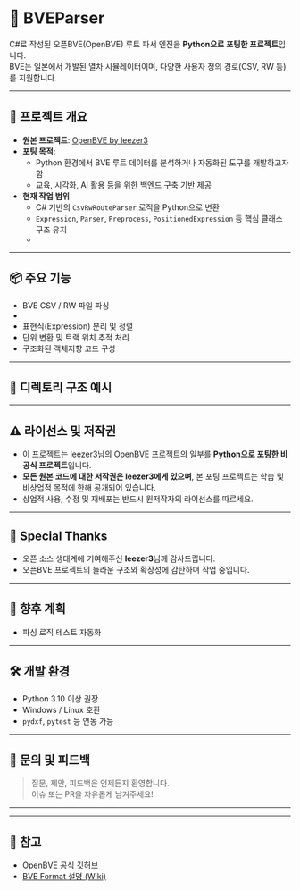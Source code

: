# 🚉 BVEParser

C#로 작성된 오픈BVE(OpenBVE) 루트 파서 엔진을 **Python으로 포팅한 프로젝트**입니다.  
BVE는 일본에서 개발된 열차 시뮬레이터이며, 다양한 사용자 정의 경로(CSV, RW 등)를 지원합니다.

---

## 🎯 프로젝트 개요

- **원본 프로젝트**: [OpenBVE by leezer3](https://github.com/leezer3/OpenBVE)
- **포팅 목적**: 
  - Python 환경에서 BVE 루트 데이터를 분석하거나 자동화된 도구를 개발하고자 함
  - 교육, 시각화, AI 활용 등을 위한 백엔드 구축 기반 제공
- **현재 작업 범위**
  - C# 기반의 `CsvRwRouteParser` 로직을 Python으로 변환
  - `Expression`, `Parser`, `Preprocess`, `PositionedExpression` 등 핵심 클래스 구조 유지
  - 

---

## 📦 주요 기능

- BVE CSV / RW 파일 파싱
- 
- 표현식(Expression) 분리 및 정렬
- 단위 변환 및 트랙 위치 추적 처리
- 구조화된 객체지향 코드 구성

---

## 📁 디렉토리 구조 예시



---

## ⚠️ 라이선스 및 저작권

- 이 프로젝트는 [leezer3](https://github.com/leezer3)님의 OpenBVE 프로젝트의 일부를 **Python으로 포팅한 비공식 프로젝트**입니다.
- **모든 원본 코드에 대한 저작권은 leezer3에게 있으며**, 본 포팅 프로젝트는 학습 및 비상업적 목적에 한해 공개되어 있습니다.
- 상업적 사용, 수정 및 재배포는 반드시 원저작자의 라이선스를 따르세요.

---

## 🙏 Special Thanks

- 오픈 소스 생태계에 기여해주신 **leezer3**님께 감사드립니다.
- 오픈BVE 프로젝트의 놀라운 구조와 확장성에 감탄하며 작업 중입니다.

---

## 📌 향후 계획

- 파싱 로직 테스트 자동화

---

## 🛠 개발 환경

- Python 3.10 이상 권장
- Windows / Linux 호환
- `pydxf`, `pytest` 등 연동 가능

---

## 💬 문의 및 피드백

> 질문, 제안, 피드백은 언제든지 환영합니다.  
> 이슈 또는 PR을 자유롭게 남겨주세요!

---


---

## 🔖 참고

- [OpenBVE 공식 깃허브](https://github.com/leezer3/OpenBVE)
- [BVE Format 설명 (Wiki)](https://wiki.bve-routes.com/)


